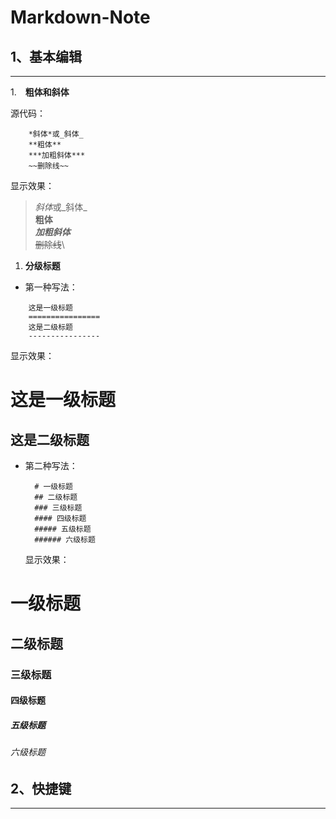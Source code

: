 # Markdown-Note

## 1、基本编辑
---------------------
1.　**粗体和斜体**

源代码：
```
    *斜体*或_斜体_
    **粗体**
    ***加粗斜体***
    ~~删除线~~
```
显示效果：
>*斜体*或_斜体_\
**粗体**\
***加粗斜体***\
~~删除线~~\

1. **分级标题**
   
* 第一种写法：
```
    这是一级标题
    ================
    这是二级标题
    ----------------
```
显示效果：

这是一级标题
================
这是二级标题
----------------

* 第二种写法：
  ```
    # 一级标题
    ## 二级标题
    ### 三级标题
    #### 四级标题
    ##### 五级标题
    ###### 六级标题
  ```
  显示效果：
# 一级标题
## 二级标题
### 三级标题
#### 四级标题
##### 五级标题
###### 六级标题

## 2、快捷键
---------------------

